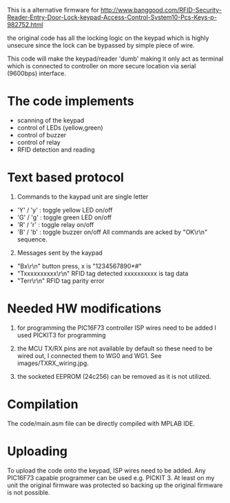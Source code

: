 This is a alternative firmware for
  http://www.banggood.com/RFID-Security-Reader-Entry-Door-Lock-keypad-Access-Control-System10-Pcs-Keys-p-982752.html

the original code has all the locking logic on the keypad which is highly unsecure since the lock can be bypassed by simple piece of wire.

This code will make the keypad/reader 'dumb' making it only act as terminal which is connected to controller on more secure location via serial (9600bps) interface.

The code implements
===================
 - scanning of the keypad
 - control of LEDs (yellow,green)
 - control of buzzer
 - control of relay
 - RFID detection and reading

Text based protocol
===================
1) Commands to the kaypad unit are single letter
 - 'Y' / 'y' : toggle yellow LED on/off
 - 'G' / 'g' : toggle green LED on/off
 - 'R' / 'r' : toggle relay on/off
 - 'B' / 'b' : toggle buzzer on/off
 All commands are acked by "OK\r\n" sequence.

2) Messages sent by the kaypad
 - "Bx\r\n" button press, x is "1234567890*#"
 - "Txxxxxxxxxx\r\n" RFID tag detected xxxxxxxxxx is tag data
 - "Terr\r\n" RFID tag parity error

Needed HW modifications
=======================

1) for programming the PIC16F73 controller ISP wires need to be added
   I used PICKIT3 for programming

2) the MCU TX/RX pins are not available by default so these need to be wired out, I connected them to WG0 and WG1. See images/TXRX_wiring.jpg.

3) the socketed EEPROM (24c256) can be removed as it is not utilized.

Compilation
===========

The code/main.asm file can be directly compiled with MPLAB IDE.

Uploading
=========

To upload the code onto the keypad, ISP wires need to be added. Any PIC16F73 capable programmer can be used e.g. PICKIT 3. At least on my unit the original firmware was protected so backing up the original firmware is not possible.

